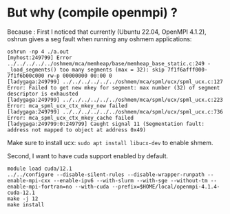 # But why (compile openmpi) ?

Because :
First I noticed that currently (Ubuntu 22.04, OpenMPI 4.1.2), oshrun gives a seg fault when running any oshmem applications:

```shell
oshrun -np 4 ./a.out
[myhost:249799] Error ../../../../../oshmem/mca/memheap/base/memheap_base_static.c:249 - _load_segments() too many segments (max = 32): skip 7f1f6afff000-7f1f6b00c000 rw-p 00000000 00:00 0
[ladygaga:249799] ../../../../../../oshmem/mca/spml/ucx/spml_ucx.c:127  Error: Failed to get new mkey for segment: max number (32) of segment descriptor is exhausted
[ladygaga:249799] ../../../../../../oshmem/mca/spml/ucx/spml_ucx.c:223  Error: mca_spml_ucx_ctx_mkey_new failed
[ladygaga:249799] ../../../../../../oshmem/mca/spml/ucx/spml_ucx.c:736  Error: mca_spml_ucx_ctx_mkey_cache failed
[ladygaga:249799:0:249799] Caught signal 11 (Segmentation fault: address not mapped to object at address 0x49)
```

Make sure to install ucx: `sudo apt install libucx-dev` to enable shmem.

Second, I want to have cuda support enabled by default.

```shell
module load cuda/12.1
../../configure --disable-silent-rules --disable-wrapper-runpath --enable-mpi-cxx --enable-ipv6 --with-slurm --with-sge --without-tm --enable-mpi-fortran=no --with-cuda --prefix=$HOME/local/openmpi-4.1.4-cuda-12.1
make -j 12
make install
```

